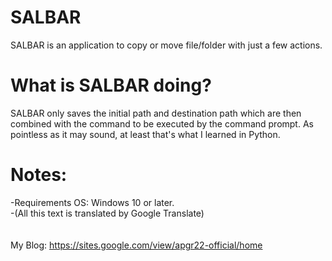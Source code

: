 # SALBAR
SALBAR is an application to copy or move file/folder with just a few actions.

# What is SALBAR doing?
SALBAR only saves the initial path and destination path which are then combined with the command to be executed by the command prompt.
As pointless as it may sound, at least that's what I learned in Python.

# Notes:
-Requirements OS: Windows 10 or later.\
-(All this text is translated by Google Translate)
\
\
\
My Blog: <https://sites.google.com/view/apgr22-official/home>
